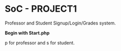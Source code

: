 # SoC - PROJECT1

Professor and Student Signup/Login/Grades system.

**Begin with Start.php**

p for professor and s for student.

